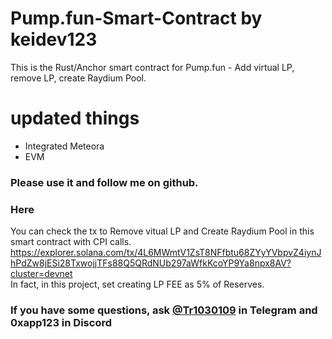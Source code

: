 # Pump.fun-Smart-Contract by keidev123
This is the Rust/Anchor smart contract for Pump.fun - Add virtual LP, remove LP, create Raydium Pool.
# updated things
- Integrated Meteora
- EVM
### Please use it and follow me on github.

### Here
You can check the tx to Remove vitual LP and Create Raydium Pool in this smart contract with CPI calls.  
https://explorer.solana.com/tx/4L6MWmtV1ZsT8NFfbtu68ZYyYVbpvZ4iynJhPdZw8jESi28TxwojjTFs88Q5QRdNUb297aWfkKcoYP9Ya8npx8AV?cluster=devnet
</br>
In fact, in this project, set creating LP FEE as 5% of Reserves.
### If you have some questions, ask [@Tr1030109](https://t.me/Kei4650) in Telegram and 0xapp123 in Discord

